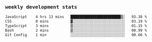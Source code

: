 <samp>
    <h3>weekly development stats</h3>
<!--START_SECTION:waka-->

```txt
JavaScript    4 hrs 13 mins   ███████████████████████▒░   93.38 %
CSS           8 mins          ▓░░░░░░░░░░░░░░░░░░░░░░░░   03.19 %
TypeScript    3 mins          ▒░░░░░░░░░░░░░░░░░░░░░░░░   01.15 %
Bash          2 mins          ▒░░░░░░░░░░░░░░░░░░░░░░░░   00.99 %
Git Config    1 min           ░░░░░░░░░░░░░░░░░░░░░░░░░   00.66 %
```

<!--END_SECTION:waka-->
</samp>
